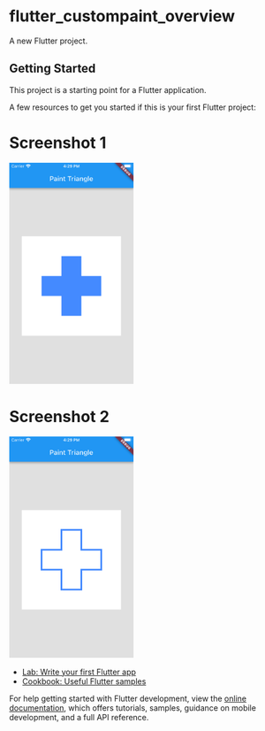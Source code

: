 # flutter_custompaint_overview

A new Flutter project.

## Getting Started

This project is a starting point for a Flutter application.

A few resources to get you started if this is your first Flutter project:





# Screenshot 1

<img src="https://github.com/Mirzaazmath/flutter_custompaint_overview/blob/plus/assets/Screenshot1.png" height="400">



# Screenshot 2

<img src="https://github.com/Mirzaazmath/flutter_custompaint_overview/blob/plus/assets/Screenshot2.png" height="400">

- [Lab: Write your first Flutter app](https://docs.flutter.dev/get-started/codelab)
- [Cookbook: Useful Flutter samples](https://docs.flutter.dev/cookbook)

For help getting started with Flutter development, view the
[online documentation](https://docs.flutter.dev/), which offers tutorials,
samples, guidance on mobile development, and a full API reference.
